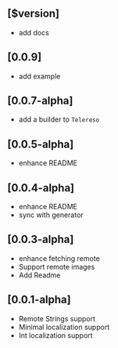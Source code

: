 ## [$version]

* add docs

## [0.0.9]

* add example

## [0.0.7-alpha]

* add a builder to `Telereso`

## [0.0.5-alpha]

* enhance README

## [0.0.4-alpha]

* enhance README
* sync with generator

## [0.0.3-alpha]

* enhance fetching remote
* Support remote images
* Add Readme

## [0.0.1-alpha] 

* Remote Strings support
* Minimal localization support
* Int localization support
